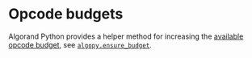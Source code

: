 # Opcode budgets

Algorand Python provides a helper method for increasing the [available opcode budget](https://dev.algorand.co/concepts/smart-contracts/languages/teal/#dynamic-operational-cost), see [`algopy.ensure_budget`](#algopy.ensure_budget).
